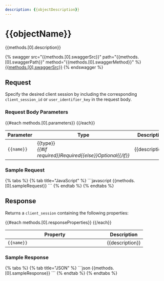 ```yaml
---
description: {{objectDescription}}
---
```


# {{objectName}}

{{methods.[0].description}}

{% swagger src="{{methods.[0].swaggerSrc}}" path="{{methods.[0].swaggerPath}}" method="{{methods.[0].swaggerMethod}}" %}
[{{methods.[0].swaggerSrc}}]({{methods.[0].swaggerSrc}})
{% endswagger %}

## Request

Specify the desired client session by including the corresponding `client_session_id` or `user_identifier_key` in the request body.

### Request Body Parameters

<table><thead><tr><th>Parameter</th><th width="112.33333333333331">Type</th><th>Description</th></tr></thead><tbody>
{{#each methods.[0].parameters}}
<tr><td><code>{{name}}</code></td><td>{{type}}<br><em>{{#if required}}Required{{else}}Optional{{/if}}</em></td><td>{{description}}</td></tr>
{{/each}}
</tbody></table>

### Sample Request

{% tabs %}
{% tab title="JavaScript" %}
\`\`\`javascript
{{methods.[0].sampleRequest}}
\`\`\`
{% endtab %}
{% endtabs %}

## Response

Returns a `client_session` containing the following properties:

<table><thead><tr><th width="310">Property</th><th>Description</th></tr></thead><tbody>
{{#each methods.[0].responseProperties}}
<tr><td><code>{{name}}</code></td><td>{{description}}</td></tr>
{{/each}}
</tbody></table>

### Sample Response

{% tabs %}
{% tab title="JSON" %}
\`\`\`json
{{methods.[0].sampleResponse}}
\`\`\`
{% endtab %}
{% endtabs %}

